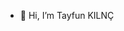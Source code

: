 - 👋 Hi, I’m Tayfun KILNÇ


<!---
tayfunkilinc/tayfunkilinc is a ✨ special ✨ repository because its `README.md` (this file) appears on your GitHub profile.
You can click the Preview link to take a look at your changes.
--->
